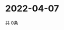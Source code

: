 # 2022-04-07
  共 0条

  <!-- BEGIN -->
  <!-- 最后更新时间Thu Apr 07 2022 20:06:39 GMT+0000 (Coordinated Universal Time) -->
  
  <!-- END -->
  
  